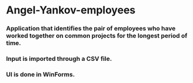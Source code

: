 # Angel-Yankov-employees
### Application that identifies the pair of employees who have worked together on common projects for the longest period of time.
### Input is imported through a CSV file.
### UI is done in WinForms.
